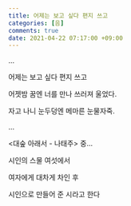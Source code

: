 ```yaml
---
title: 어제는 보고 싶다 편지 쓰고
categories: [음]
comments: true
date: 2021-04-22 07:17:00 +09:00
---
```

...

어제는 보고 싶다 편지 쓰고

어젯밤 꿈엔 너를 만나 쓰러져 울었다.

자고 나니 눈두덩엔 메마른 눈물자죽.

...

<대숲 아래서 - 나태주> 중...

시인의 스물 여섯에서

여자에게 대차게 차인 후

시인으로 만들어 준 시라고 한다

